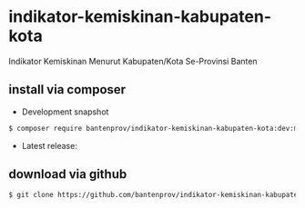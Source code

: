 # indikator-kemiskinan-kabupaten-kota
Indikator Kemiskinan Menurut Kabupaten/Kota Se-Provinsi Banten

## install via composer

- Development snapshot
```bash
$ composer require bantenprov/indikator-kemiskinan-kabupaten-kota:dev:master
```
- Latest release:


## download via github

~~~bash
$ git clone https://github.com/bantenprov/indikator-kemiskinan-kabupaten-kota.git
~~~

